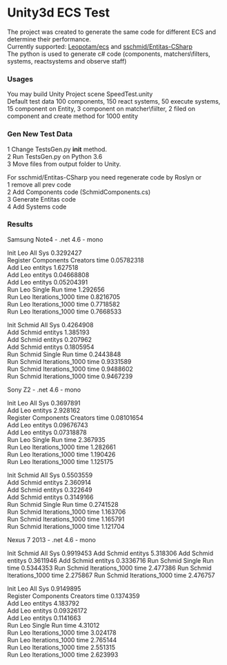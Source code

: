 # Unity3d ECS Test

The project was created to generate the same code for different ECS and determine their performance.  
Currently supported: [Leopotam/ecs](https://github.com/Leopotam/ecs) and [sschmid/Entitas-CSharp](https://github.com/sschmid/Entitas-CSharp)  
The python is used to generate c# code (components, matchers\filters, systems, reactsystems and observe staff)  

### Usages

You may build Unity Project scene SpeedTest.unity  
Default test data 100 components, 150 react systems, 50 execute systems, 15 component on Entity, 3 component on matcher\fiilter, 2 filed on component and create method for 1000 entity  

### Gen New Test Data

1 Change TestsGen.py  __init__ method.  
2 Run TestsGen.py on Python 3.6  
3 Move files from output folder to Unity.  

For sschmid/Entitas-CSharp you need regenerate code by Roslyn or  
1 remove all prev code  
2 Add Components code (SchmidComponents.cs)  
3 Generate Entitas code  
4 Add Systems code  


### Results

Samsung Note4 - .net 4.6 - mono 

Init Leo All Sys 0.3292427  
Register Components Creators time 0.05782318  
Add Leo entitys 1.627518  
Add Leo entitys 0.04668808  
Add Leo entitys 0.05204391  
Run Leo Single Run time 1.292656  
Run Leo Iterations_1000 time 0.8216705  
Run Leo Iterations_1000 time 0.7718582  
Run Leo Iterations_1000 time 0.7668533  

Init Schmid All Sys 0.4264908  
Add Schmid entitys 1.385193  
Add Schmid entitys 0.207962  
Add Schmid entitys 0.1805954  
Run Schmid Single Run time 0.2443848  
Run Schmid Iterations_1000 time 0.9331589  
Run Schmid Iterations_1000 time 0.9488602  
Run Schmid Iterations_1000 time 0.9467239  

Sony Z2 - .net 4.6 - mono  

Init Leo All Sys 0.3697891  
Add Leo entitys 2.928162  
Register Components Creators time 0.08101654  
Add Leo entitys 0.09676743  
Add Leo entitys 0.07318878  
Run Leo Single Run time 2.367935  
Run Leo Iterations_1000 time 1.282661  
Run Leo Iterations_1000 time 1.190426  
Run Leo Iterations_1000 time 1.125175  

Init Schmid All Sys 0.5503559  
Add Schmid entitys 2.360914  
Add Schmid entitys 0.322649  
Add Schmid entitys 0.3149166  
Run Schmid Single Run time 0.2741528  
Run Schmid Iterations_1000 time 1.163706  
Run Schmid Iterations_1000 time 1.165791  
Run Schmid Iterations_1000 time 1.121704  

Nexus 7 2013 - .net 4.6 - mono  

Init Schmid All Sys 0.9919453
Add Schmid entitys 5.318306
Add Schmid entitys 0.3611946
Add Schmid entitys 0.3336716
Run Schmid Single Run time 0.5344353
Run Schmid Iterations_1000 time 2.477386
Run Schmid Iterations_1000 time 2.275867
Run Schmid Iterations_1000 time 2.476757

Init Leo All Sys 0.9149895  
Register Components Creators time 0.1374359  
Add Leo entitys 4.183792  
Add Leo entitys 0.09326172  
Add Leo entitys 0.1141663  
Run Leo Single Run time 4.31012  
Run Leo Iterations_1000 time 3.024178  
Run Leo Iterations_1000 time 2.765144  
Run Leo Iterations_1000 time 2.551315  
Run Leo Iterations_1000 time 2.623993  

